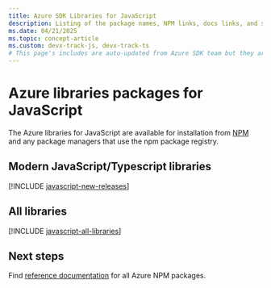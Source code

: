 ```yaml
---
title: Azure SDK Libraries for JavaScript
description: Listing of the package names, NPM links, docs links, and source code links for all libraries in the Azure SDK for JavaScript.
ms.date: 04/21/2025
ms.topic: concept-article
ms.custom: devx-track-js, devx-track-ts
# This page's includes are auto-updated from Azure SDK team but they aren't changing this file's date.
---
```


# Azure libraries packages for JavaScript

The Azure libraries for JavaScript are available for installation from [NPM](https://www.npmjs.com/) and any package managers that use the npm package registry.

## Modern JavaScript/Typescript libraries

[!INCLUDE [javascript-new-releases](../includes/javascript-new.md)]

## All libraries

[!INCLUDE [javascript-all-libraries](../includes/javascript-all.md)]

## Next steps

Find [reference documentation](/javascript/api/overview/azure/) for all Azure NPM packages.
